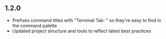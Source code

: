## 1.2.0

- Prefixes command titles with "Terminal Tab: " so they're easy to find in the command palette
- Updated project structure and tools to reflect latest best practices
